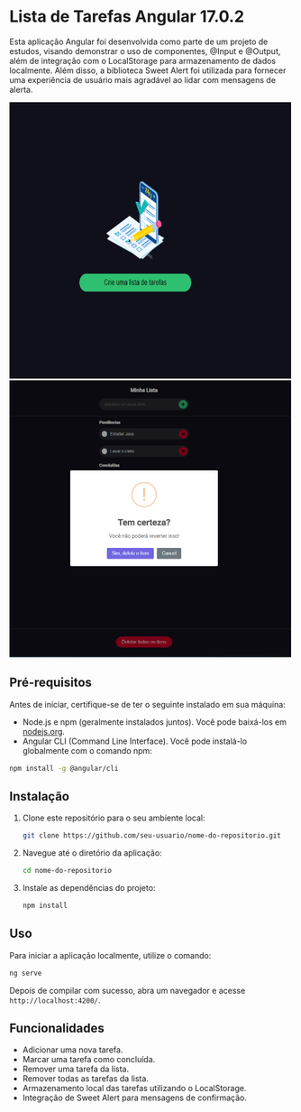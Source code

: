 # Lista de Tarefas Angular 17.0.2

Esta aplicação Angular foi desenvolvida como parte de um projeto de estudos, visando demonstrar o uso de componentes, @Input e @Output, além de integração com o LocalStorage para armazenamento de dados localmente. Além disso, a biblioteca Sweet Alert foi utilizada para fornecer uma experiência de usuário mais agradável ao lidar com mensagens de alerta.

<p float="left">
  <img src="src/assets/img/inicio.png" width="500" height="490"/>
  <img src="src/assets/img/geral.png" width="500" /> 
</p>


## Pré-requisitos

Antes de iniciar, certifique-se de ter o seguinte instalado em sua máquina:

- Node.js e npm (geralmente instalados juntos). Você pode baixá-los em [nodejs.org](https://nodejs.org/).
- Angular CLI (Command Line Interface). Você pode instalá-lo globalmente com o comando npm:

```bash
npm install -g @angular/cli
````

## Instalação
1. Clone este repositório para o seu ambiente local:
    ```bash
   git clone https://github.com/seu-usuario/nome-do-repositorio.git

2.  Navegue até o diretório da aplicação:
    ```bash
    cd nome-do-repositorio
    
3.  Instale as dependências do projeto:
    ```bash
    npm install

## Uso
Para iniciar a aplicação localmente, utilize o comando:

```bash
ng serve
````
Depois de compilar com sucesso, abra um navegador e acesse `http://localhost:4200/`.

## Funcionalidades
- Adicionar uma nova tarefa.
- Marcar uma tarefa como concluída.
- Remover uma tarefa da lista.
- Remover todas as tarefas da lista.
- Armazenamento local das tarefas utilizando o LocalStorage.
- Integração de Sweet Alert para mensagens de confirmação.

